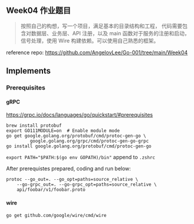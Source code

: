## Week04 作业题目

> 按照自己的构想，写一个项目，满足基本的目录结构和工程， 代码需要包含对数据层、业务层、API 注册，以及 main 函数对于服务的注册和启动， 信号处理，使用 Wire 构建依赖。可以使用自己熟悉的框架。

reference repo: https://github.com/AngelovLee/Go-001/tree/main/Week04

## Implements

### Prerequisites

#### gRPC

https://grpc.io/docs/languages/go/quickstart/#prerequisites

```
brew install protobuf
export GO111MODULE=on  # Enable module mode
go get google.golang.org/protobuf/cmd/protoc-gen-go \
         google.golang.org/grpc/cmd/protoc-gen-go-grpc
go install google.golang.org/protobuf/cmd/protoc-gen-go
```

`export PATH="$PATH:$(go env GOPATH)/bin"` append to `.zshrc`

After prerequistes prepared, coding and run below:

```
protoc --go_out=. --go_opt=paths=source_relative \
    --go-grpc_out=. --go-grpc_opt=paths=source_relative \
    api/foobar/v1/foobar.proto
```

#### wire

```
go get github.com/google/wire/cmd/wire
```
